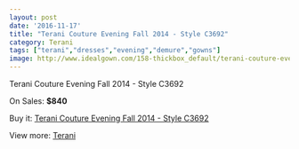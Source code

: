 ```yaml
---
layout: post
date: '2016-11-17'
title: "Terani Couture Evening Fall 2014 - Style C3692"
category: Terani
tags: ["terani","dresses","evening","demure","gowns"]
image: http://www.idealgown.com/158-thickbox_default/terani-couture-evening-fall-2014-style-c3692.jpg
---
```

Terani Couture Evening Fall 2014 - Style C3692

On Sales: **$840**
<a href="https://www.idealgown.com/en/terani/57-terani-couture-evening-fall-2014-style-c3692.html"><amp-img layout="responsive" width="600" height="600" src="//www.idealgown.com/158-thickbox_default/terani-couture-evening-fall-2014-style-c3692.jpg" alt="Terani Couture Evening Fall 2014 - Style C3692 0" /></a>
<a href="https://www.idealgown.com/en/terani/57-terani-couture-evening-fall-2014-style-c3692.html"><amp-img layout="responsive" width="600" height="600" src="//www.idealgown.com/159-thickbox_default/terani-couture-evening-fall-2014-style-c3692.jpg" alt="Terani Couture Evening Fall 2014 - Style C3692 1" /></a>
<a href="https://www.idealgown.com/en/terani/57-terani-couture-evening-fall-2014-style-c3692.html"><amp-img layout="responsive" width="600" height="600" src="//www.idealgown.com/160-thickbox_default/terani-couture-evening-fall-2014-style-c3692.jpg" alt="Terani Couture Evening Fall 2014 - Style C3692 2" /></a>

Buy it: [Terani Couture Evening Fall 2014 - Style C3692](https://www.idealgown.com/en/terani/57-terani-couture-evening-fall-2014-style-c3692.html "Terani Couture Evening Fall 2014 - Style C3692")

View more: [Terani](https://www.idealgown.com/en/4-terani "Terani")